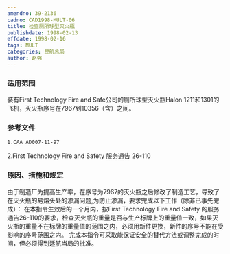 ```yaml
---
amendno: 39-2136
cadno: CAD1998-MULT-06
title: 检查厕所球型灭火瓶
publishdate: 1998-02-13
effdate: 1998-02-16
tags: MULT
categories: 民航总局
author: 赵强
---
```


### 适用范围 
装有First Technology Fire and Safe公司的厕所球型灭火瓶Halon 1211和1301的飞机，灭火瓶序号在7967到10356（含）之间。

<!--more-->
### 参考文件
    1.CAA AD007-11-97  
2.First Technology Fire and Safety 服务通告 26-110 

### 原因、措施和规定 
由于制造厂为提高生产率，在序号为7967的灭火瓶之后修改了制造工艺，导致了在灭火瓶的易熔头处的渗漏问题,为防止渗漏，要求完成以下工作（除非已事先完成）： 
    在本指令生效后的一个月内，按First Technology Fire and Safety 的服务通告26-110的要求，检查灭火瓶的重量是否与生产标牌上的重量值一致，如果灭火瓶的重量不在标牌的重量值的范围之内，必须用新件更换，新件的序号不能在受影响的序号范围之内。 
    完成本指令可采取能保证安全的替代方法或调整完成的时间，但必须得到适航当局的批准。
